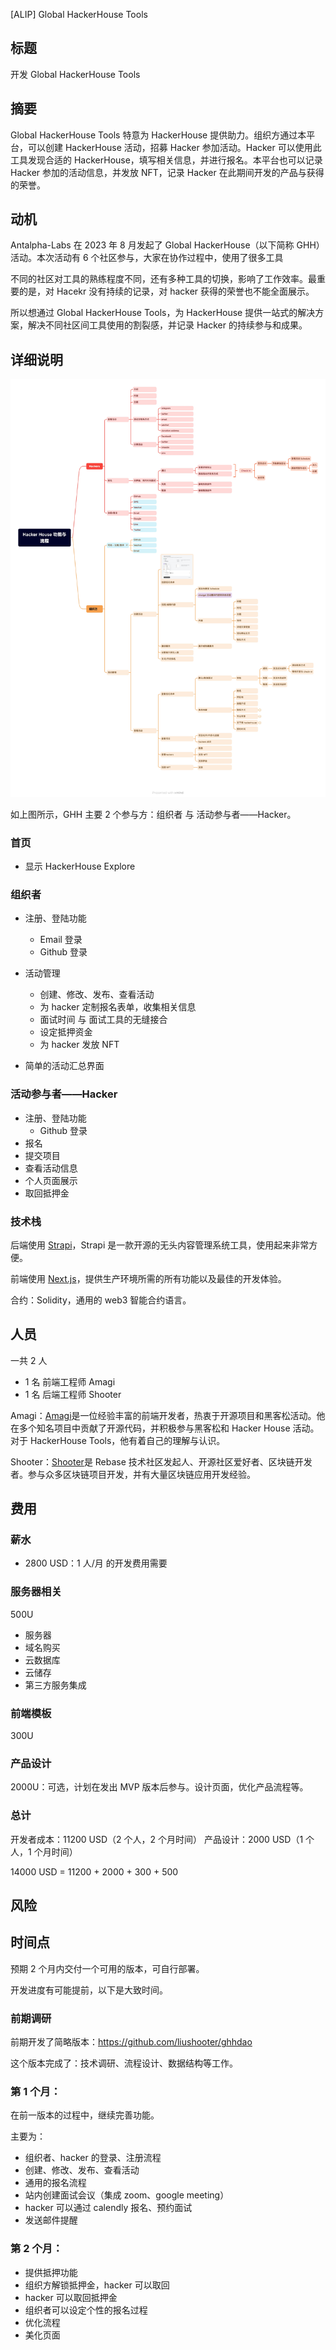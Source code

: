 [ALIP] Global HackerHouse Tools

## 标题

开发 Global HackerHouse Tools

## 摘要

Global HackerHouse Tools 特意为 HackerHouse 提供助力。组织方通过本平台，可以创建 HackerHouse 活动，招募 Hacker 参加活动。Hacker 可以使用此工具发现合适的 HackerHouse，填写相关信息，并进行报名。本平台也可以记录 Hacker 参加的活动信息，并发放 NFT，记录 Hacker 在此期间开发的产品与获得的荣誉。

## 动机

Antalpha-Labs 在 2023 年 8 月发起了 Global HackerHouse（以下简称 GHH）活动。本次活动有 6 个社区参与，大家在协作过程中，使用了很多工具

不同的社区对工具的熟练程度不同，还有多种工具的切换，影响了工作效率。最重要的是，对 Hacekr 没有持续的记录，对 hacker 获得的荣誉也不能全面展示。

所以想通过 Global HackerHouse Tools，为 HackerHouse 提供一站式的解决方案，解决不同社区间工具使用的割裂感，并记录 Hacker 的持续参与和成果。

## 详细说明

![](./ghh.jpg)

如上图所示，GHH 主要 2 个参与方：组织者 与 活动参与者——Hacker。

### 首页
- 显示 HackerHouse Explore

### 组织者

- 注册、登陆功能
  - Email  登录
  - Github 登录

- 活动管理
  - 创建、修改、发布、查看活动
  - 为 hacker 定制报名表单，收集相关信息
  - 面试时间 与 面试工具的无缝接合
  - 设定抵押资金
  - 为 hacker 发放 NFT

- 简单的活动汇总界面

### 活动参与者——Hacker

- 注册、登陆功能
  - Github 登录
- 报名
- 提交项目
- 查看活动信息
- 个人页面展示
- 取回抵押金

### 技术栈

后端使用 [Strapi](https://github.com/strapi/strapi)，Strapi 是一款开源的无头内容管理系统工具，使用起来非常方便。

前端使用 [Next.js](https://nextjs.org/)，提供生产环境所需的所有功能以及最佳的开发体验。

合约：Solidity，通用的 web3 智能合约语言。

## 人员

一共 2 人

- 1 名 前端工程师 Amagi
- 1 名 后端工程师 Shooter

Amagi：[Amagi](https://github.com/AmagiDDmxh)是一位经验丰富的前端开发者，热衷于开源项目和黑客松活动。他在多个知名项目中贡献了开源代码，并积极参与黑客松和 Hacker House 活动。对于 HackerHouse Tools，他有着自己的理解与认识。

Shooter：[Shooter](https://github.com/liushooter/)是 Rebase 技术社区发起人、开源社区爱好者、区块链开发者。参与众多区块链项目开发，并有大量区块链应用开发经验。

## 费用

### 薪水

- 2800 USD：1 人/月 的开发费用需要

### 服务器相关

500U

- 服务器
- 域名购买
- 云数据库
- 云储存
- 第三方服务集成

### 前端模板
300U

### 产品设计

2000U：可选，计划在发出 MVP 版本后参与。设计页面，优化产品流程等。

### 总计
开发者成本：11200 USD（2 个人，2 个月时间）
产品设计：2000 USD（1 个人，1 个月时间）

14000 USD = 11200 + 2000 + 300 + 500

## 风险

## 时间点

预期 2 个月内交付一个可用的版本，可自行部署。

开发进度有可能提前，以下是大致时间。

### 前期调研

前期开发了简略版本：https://github.com/liushooter/ghhdao

这个版本完成了：技术调研、流程设计、数据结构等工作。

### 第 1 个月：

在前一版本的过程中，继续完善功能。

主要为：
- 组织者、hacker 的登录、注册流程
- 创建、修改、发布、查看活动
- 通用的报名流程
- 站内创建面试会议（集成 zoom、google meeting）
- hacker 可以通过 calendly 报名、预约面试
- 发送邮件提醒

### 第 2 个月：
- 提供抵押功能
- 组织方解锁抵押金，hacker 可以取回
- hacker 可以取回抵押金
- 组织者可以设定个性的报名过程
- 优化流程
- 美化页面
